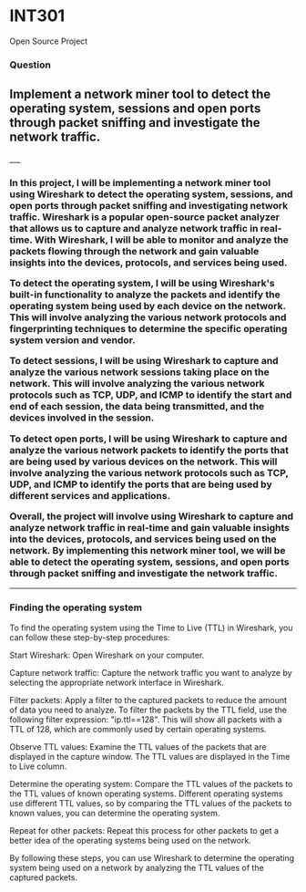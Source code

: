 # INT301
Open Source Project

### Question
<h2><b>Implement a network miner tool to detect the operating system, sessions and open ports through
packet sniffing and investigate the network traffic.</b></h2>
___

<h3>In this project, I will be implementing a network miner tool using Wireshark to detect the operating system, sessions, and open ports through packet sniffing and investigating network traffic. Wireshark is a popular open-source packet analyzer that allows us to capture and analyze network traffic in real-time. With Wireshark, I will be able to monitor and analyze the packets flowing through the network and gain valuable insights into the devices, protocols, and services being used.

To detect the operating system, I will be using Wireshark's built-in functionality to analyze the packets and identify the operating system being used by each device on the network. This will involve analyzing the various network protocols and fingerprinting techniques to determine the specific operating system version and vendor.

To detect sessions, I will be using Wireshark to capture and analyze the various network sessions taking place on the network. This will involve analyzing the various network protocols such as TCP, UDP, and ICMP to identify the start and end of each session, the data being transmitted, and the devices involved in the session.

To detect open ports, I will be using Wireshark to capture and analyze the various network packets to identify the ports that are being used by various devices on the network. This will involve analyzing the various network protocols such as TCP, UDP, and ICMP to identify the ports that are being used by different services and applications.

Overall, the project will involve using Wireshark to capture and analyze network traffic in real-time and gain valuable insights into the devices, protocols, and services being used on the network. By implementing this network miner tool, we will be able to detect the operating system, sessions, and open ports through packet sniffing and investigate the network traffic.</h3>
___
<h3>Finding the operating system</h3>
<p>To find the operating system using the Time to Live (TTL) in Wireshark, you can follow these step-by-step procedures:

Start Wireshark: Open Wireshark on your computer.

Capture network traffic: Capture the network traffic you want to analyze by selecting the appropriate network interface in Wireshark.

Filter packets: Apply a filter to the captured packets to reduce the amount of data you need to analyze. To filter the packets by the TTL field, use the following filter expression: "ip.ttl==128". This will show all packets with a TTL of 128, which are commonly used by certain operating systems.

Observe TTL values: Examine the TTL values of the packets that are displayed in the capture window. The TTL values are displayed in the Time to Live column.

Determine the operating system: Compare the TTL values of the packets to the TTL values of known operating systems. Different operating systems use different TTL values, so by comparing the TTL values of the packets to known values, you can determine the operating system.

Repeat for other packets: Repeat this process for other packets to get a better idea of the operating systems being used on the network.

By following these steps, you can use Wireshark to determine the operating system being used on a network by analyzing the TTL values of the captured packets.</p>
